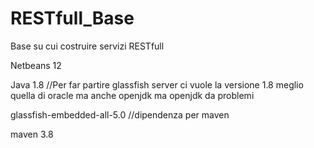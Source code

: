 # RESTfull_Base
Base su cui costruire servizi RESTfull

Netbeans 12 

Java 1.8 //Per far partire glassfish server ci vuole la versione 1.8 meglio quella di oracle ma anche openjdk ma openjdk da problemi 


glassfish-embedded-all-5.0 //dipendenza per maven

maven 3.8
